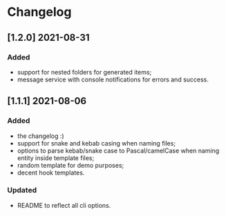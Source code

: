 # Changelog

## [1.2.0] 2021-08-31

### Added

-   support for nested folders for generated items;
-   message service with console notifications for errors and success.

## [1.1.1] 2021-08-06

### Added

-   the changelog :)
-   support for snake and kebab casing when naming files;
-   options to parse kebab/snake case to Pascal/camelCase when naming entity inside template files;
-   random template for demo purposes;
-   decent hook templates.

### Updated

-   README to reflect all cli options.
